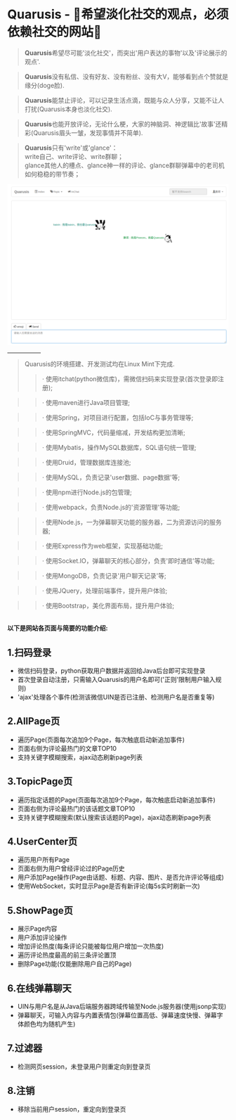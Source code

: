 # Quarusis - :new_moon_with_face:希望淡化社交的观点，必须依赖社交的网站:full_moon_with_face:

>**Quarusis**希望尽可能'淡化社交'，而突出'用户表达的事物'以及'评论展示的观点'.

>**Quarusis**没有私信、没有好友、没有粉丝、没有大V，能够看到点个赞就是缘分(doge脸).

>**Quarusis**能禁止评论，可以记录生活点滴，既能与众人分享，又能不让人打扰(Quarusis本身也淡化社交).

>**Quarusis**也能开放评论，无论什么梗，大家的神脑洞、神逻辑比'故事'还精彩(Quarusis眉头一皱，发现事情并不简单).

>**Quarusis**只有'write'或'glance'：<br>
>write自己、write评论、write群聊；<br>
>glance其他人的槽点、glance神一样的评论、glance群聊弹幕中的老司机如何稳稳的带节奏；<br>

![index](https://github.com/PisecesPeng/Quarusis/blob/master/DisplayPicture/1.png)

<hr align="left" width="15%">

> Quarusis的环境搭建、开发测试均在Linux Mint下完成.
>>· 使用itchat(python微信库)，需微信扫码来实现登录(首次登录即注册);

>>· 使用maven进行Java项目管理;

>>· 使用Spring，对项目进行配置，包括IoC与事务管理等;

>>· 使用SpringMVC，代码量缩减，开发结构更加清晰;

>>· 使用Mybatis，操作MySQL数据库，SQL语句统一管理;

>>· 使用Druid，管理数据库连接池;

>>· 使用MySQL，负责记录'user数据、page数据'等;

>>· 使用npm进行Node.js的包管理;

>>· 使用webpack，负责Node.js的'资源管理'等功能;

>>· 使用Node.js，一为弹幕聊天功能的服务器，二为资源访问的服务器;

>>· 使用Express作为web框架，实现基础功能;

>>· 使用Socket.IO，弹幕聊天的核心部分，负责'即时通信'等功能;

>>· 使用MongoDB，负责记录'用户聊天记录'等;

>>· 使用JQuery，处理前端事件，提升用户体验;

>>· 使用Bootstrap，美化界面布局，提升用户体验;

<br>
<b>以下是网站各页面与简要的功能介绍:</b>
<h2>1.扫码登录</h2>

<ul>

<li>
微信扫码登录，python获取用户数据并返回给Java后台即可实现登录
</li>
<li>
首次登录自动注册，只需输入Quarusis的用户名即可('正则'限制用户输入规则)
</li>
<li>
'ajax'处理各个事件(检测该微信UIN是否已注册、检测用户名是否重复等)
</li>

</ul>

<h2>2.AllPage页</h2>

<ul>

<li>
遍历Page(页面每次追加9个Page，每次触底启动新追加事件)
</li>
<li>
页面右侧为评论最热门的文章TOP10
</li>
<li>
支持关键字模糊搜索，ajax动态刷新page列表
</li>

</ul>

<h2>3.TopicPage页</h2>

<ul>

<li>
遍历指定话题的Page(页面每次追加9个Page，每次触底启动新追加事件)
</li>
<li>
页面右侧为评论最热门的该话题文章TOP10
</li>
<li>
支持关键字模糊搜索(默认搜索该话题的Page)，ajax动态刷新page列表
</li>

</ul>

<h2>4.UserCenter页</h2>

<ul>

<li>
遍历用户所有Page
</li>
<li>
页面右侧为用户曾经评论过的Page历史
</li>
<li>
用户添加Page操作(Page由话题、标题、内容、图片、是否允许评论等组成)
</li>
<li>
使用WebSocket，实时显示Page是否有新评论(每5s实时刷新一次)
</li>

</ul>

<h2>5.ShowPage页</h2>

<ul>

<li>
展示Page内容
</li>
<li>
用户添加评论操作
</li>
<li>
增加评论热度(每条评论只能被每位用户增加一次热度)
</li>
<li>
遍历评论热度最高的前三条评论置顶
</li>
<li>
删除Page功能(仅能删除用户自己的Page)
</li>

</ul>

<h2>6.在线弹幕聊天</h2>

<ul>

<li>
UIN与用户名是从Java后端服务器跨域传输至Node.js服务器(使用jsonp实现)
</li>
<li>
弹幕聊天，可输入内容与内置表情包(弹幕位置高低、弹幕速度快慢、弹幕字体颜色均为随机产生)
</li>

</ul>

<h2>7.过滤器</h2>

<ul>

<li>
检测网页session，未登录用户则重定向到登录页
</li>

</ul>


<h2>8.注销</h2>

<ul>

<li>
移除当前用户session，重定向到登录页
</li>

</ul>
